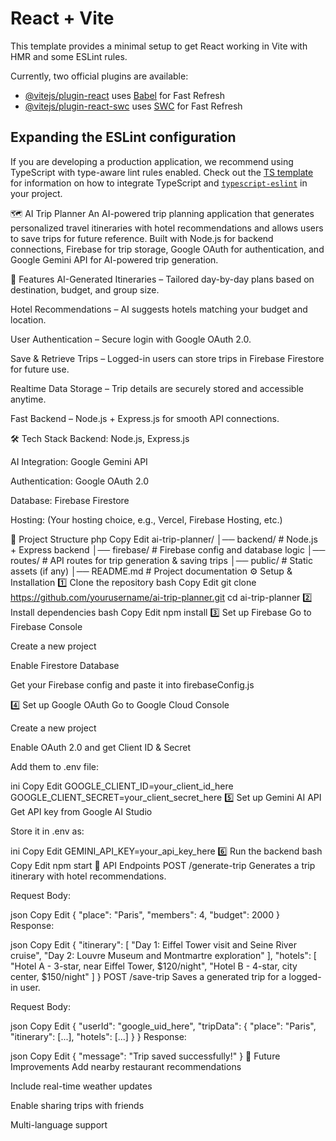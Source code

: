 # React + Vite

This template provides a minimal setup to get React working in Vite with HMR and some ESLint rules.

Currently, two official plugins are available:

- [@vitejs/plugin-react](https://github.com/vitejs/vite-plugin-react/blob/main/packages/plugin-react) uses [Babel](https://babeljs.io/) for Fast Refresh
- [@vitejs/plugin-react-swc](https://github.com/vitejs/vite-plugin-react/blob/main/packages/plugin-react-swc) uses [SWC](https://swc.rs/) for Fast Refresh

## Expanding the ESLint configuration

If you are developing a production application, we recommend using TypeScript with type-aware lint rules enabled. Check out the [TS template](https://github.com/vitejs/vite/tree/main/packages/create-vite/template-react-ts) for information on how to integrate TypeScript and [`typescript-eslint`](https://typescript-eslint.io) in your project.

🗺️ AI Trip Planner
An AI-powered trip planning application that generates personalized travel itineraries with hotel recommendations and allows users to save trips for future reference. Built with Node.js for backend connections, Firebase for trip storage, Google OAuth for authentication, and Google Gemini API for AI-powered trip generation.

🚀 Features
AI-Generated Itineraries – Tailored day-by-day plans based on destination, budget, and group size.

Hotel Recommendations – AI suggests hotels matching your budget and location.

User Authentication – Secure login with Google OAuth 2.0.

Save & Retrieve Trips – Logged-in users can store trips in Firebase Firestore for future use.

Realtime Data Storage – Trip details are securely stored and accessible anytime.

Fast Backend – Node.js + Express.js for smooth API connections.

🛠️ Tech Stack
Backend: Node.js, Express.js

AI Integration: Google Gemini API

Authentication: Google OAuth 2.0

Database: Firebase Firestore

Hosting: (Your hosting choice, e.g., Vercel, Firebase Hosting, etc.)

📂 Project Structure
php
Copy
Edit
ai-trip-planner/
│── backend/          # Node.js + Express backend
│── firebase/         # Firebase config and database logic
│── routes/           # API routes for trip generation & saving trips
│── public/           # Static assets (if any)
│── README.md         # Project documentation
⚙️ Setup & Installation
1️⃣ Clone the repository
bash
Copy
Edit
git clone https://github.com/yourusername/ai-trip-planner.git
cd ai-trip-planner
2️⃣ Install dependencies
bash
Copy
Edit
npm install
3️⃣ Set up Firebase
Go to Firebase Console

Create a new project

Enable Firestore Database

Get your Firebase config and paste it into firebaseConfig.js

4️⃣ Set up Google OAuth
Go to Google Cloud Console

Create a new project

Enable OAuth 2.0 and get Client ID & Secret

Add them to .env file:

ini
Copy
Edit
GOOGLE_CLIENT_ID=your_client_id_here
GOOGLE_CLIENT_SECRET=your_client_secret_here
5️⃣ Set up Gemini AI API
Get API key from Google AI Studio

Store it in .env as:

ini
Copy
Edit
GEMINI_API_KEY=your_api_key_here
6️⃣ Run the backend
bash
Copy
Edit
npm start
📌 API Endpoints
POST /generate-trip
Generates a trip itinerary with hotel recommendations.

Request Body:

json
Copy
Edit
{
  "place": "Paris",
  "members": 4,
  "budget": 2000
}
Response:

json
Copy
Edit
{
  "itinerary": [
    "Day 1: Eiffel Tower visit and Seine River cruise",
    "Day 2: Louvre Museum and Montmartre exploration"
  ],
  "hotels": [
    "Hotel A - 3-star, near Eiffel Tower, $120/night",
    "Hotel B - 4-star, city center, $150/night"
  ]
}
POST /save-trip
Saves a generated trip for a logged-in user.

Request Body:

json
Copy
Edit
{
  "userId": "google_uid_here",
  "tripData": {
    "place": "Paris",
    "itinerary": [...],
    "hotels": [...]
  }
}
Response:

json
Copy
Edit
{
  "message": "Trip saved successfully!"
}
🎯 Future Improvements
Add nearby restaurant recommendations

Include real-time weather updates

Enable sharing trips with friends

Multi-language support

